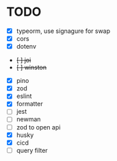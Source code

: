 # TODO

- [x] typeorm, use signagure for swap
- [x] cors
- [x] dotenv
- ~~[ ] joi~~
- ~~[ ] winston~~
- [x] pino
- [x] zod
- [x] eslint
- [x] formatter
- [ ] jest
- [ ] newman
- [ ] zod to open api
- [x] husky
- [x] cicd
- [ ] query filter
